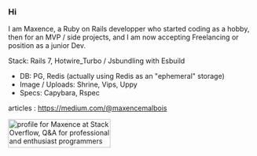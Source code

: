 ### Hi
I am Maxence, a Ruby on Rails developper who started coding as a hobby, then for an MVP / side projects, and I am now accepting Freelancing or position as a junior Dev.

Stack: Rails 7, Hotwire_Turbo / Jsbundling with Esbuild

- DB: PG, Redis (actually using Redis as an "ephemeral" storage)
- Image / Uploads: Shrine, Vips, Uppy
- Specs: Capybara, Rspec

articles : https://medium.com/@maxencemalbois

<a href="https://stackoverflow.com/users/957185/maxence"><img src="https://stackoverflow.com/users/flair/957185.png" width="208" height="58" alt="profile for Maxence at Stack Overflow, Q&amp;A for professional and enthusiast programmers" title="profile for Maxence at Stack Overflow, Q&amp;A for professional and enthusiast programmers"></a>

<!--
**maxence33/maxence33** is a ✨ _special_ ✨ repository because its `README.md` (this file) appears on your GitHub profile.

Here are some ideas to get you started:

- 🔭 I’m currently working on ...
- 🌱 I’m currently learning ...
- 👯 I’m looking to collaborate on ...
- 🤔 I’m looking for help with ...
- 💬 Ask me about ...
- 📫 How to reach me: ...
- 😄 Pronouns: ...
- ⚡ Fun fact: ...
-->
